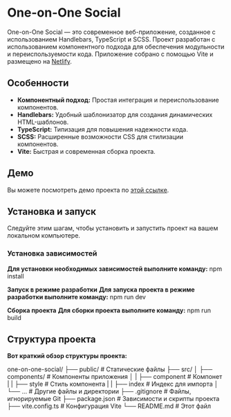 # One-on-One Social


One-on-One Social — это современное веб-приложение, созданное с использованием Handlebars, TypeScript и SCSS. Проект разработан с использованием компонентного подхода для обеспечения модульности и переиспользуемости кода. Приложение собрано с помощью Vite и размещено на [Netlify](https://one-on-one-social.netlify.app/).

## Особенности

- **Компонентный подход:** Простая интеграция и переиспользование компонентов.
- **Handlebars:** Удобный шаблонизатор для создания динамических HTML-шаблонов.
- **TypeScript:** Типизация для повышения надежности кода.
- **SCSS:** Расширенные возможности CSS для стилизации компонентов.
- **Vite:** Быстрая и современная сборка проекта.

## Демо

Вы можете посмотреть демо проекта по [этой ссылке](https://one-on-one-social.netlify.app/).

## Установка и запуск

Следуйте этим шагам, чтобы установить и запустить проект на вашем локальном компьютере.

### Установка зависимостей

**Для установки необходимых зависимостей выполните команду:**
npm install

**Запуск в режиме разработки**
**Для запуска проекта в режиме разработки выполните команду:**
npm run dev

**Сборка проекта**
**Для сборки проекта выполните команду:**
npm run build

## Структура проекта

**Вот краткий обзор структуры проекта:**

one-on-one-social/
├── public/ 		# Статические файлы
├── src/
│ ├── components/   # Компоненты приложения
│ | ├── component 	# Компонет
| | ├── style 		# Стиль компонента
| | ├── index 		# Индекс для импорта
│ └── ... 			# Другие файлы и директории
├── .gitignore 		# Файлы, игнорируемые Git
├── package.json 	# Зависимости и скрипты проекта
├── vite.config.ts 	# Конфигурация Vite
└── README.md 		# Этот файл

